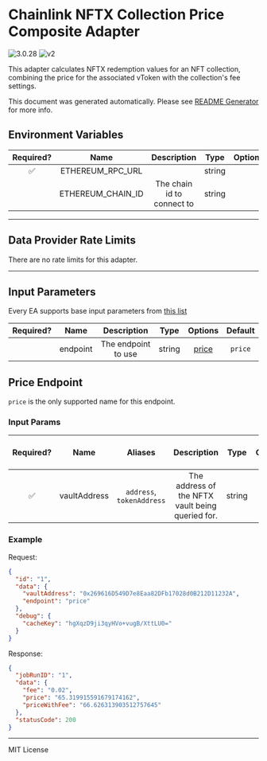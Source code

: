 # Chainlink NFTX Collection Price Composite Adapter

![3.0.28](https://img.shields.io/github/package-json/v/smartcontractkit/external-adapters-js?filename=packages/composites/nftx/package.json) ![v2](https://img.shields.io/badge/framework%20version-v2-blueviolet)

This adapter calculates NFTX redemption values for an NFT collection, combining the price for the associated vToken with the collection's fee settings.

This document was generated automatically. Please see [README Generator](../../scripts#readme-generator) for more info.

## Environment Variables

| Required? |       Name        |        Description         |  Type  | Options | Default |
| :-------: | :---------------: | :------------------------: | :----: | :-----: | :-----: |
|    ✅     | ETHEREUM_RPC_URL  |                            | string |         |         |
|           | ETHEREUM_CHAIN_ID | The chain id to connect to | string |         |   `1`   |

---

## Data Provider Rate Limits

There are no rate limits for this adapter.

---

## Input Parameters

Every EA supports base input parameters from [this list](../../core/bootstrap#base-input-parameters)

| Required? |   Name   |     Description     |  Type  |         Options          | Default |
| :-------: | :------: | :-----------------: | :----: | :----------------------: | :-----: |
|           | endpoint | The endpoint to use | string | [price](#price-endpoint) | `price` |

## Price Endpoint

`price` is the only supported name for this endpoint.

### Input Params

| Required? |     Name     |          Aliases          |                   Description                    |  Type  | Options | Default | Depends On | Not Valid With |
| :-------: | :----------: | :-----------------------: | :----------------------------------------------: | :----: | :-----: | :-----: | :--------: | :------------: |
|    ✅     | vaultAddress | `address`, `tokenAddress` | The address of the NFTX vault being queried for. | string |         |         |            |                |

### Example

Request:

```json
{
  "id": "1",
  "data": {
    "vaultAddress": "0x269616D549D7e8Eaa82DFb17028d0B212D11232A",
    "endpoint": "price"
  },
  "debug": {
    "cacheKey": "hgXqzD9ji3qyHVo+vugB/XttLU0="
  }
}
```

Response:

```json
{
  "jobRunID": "1",
  "data": {
    "fee": "0.02",
    "price": "65.319915591679174162",
    "priceWithFee": "66.626313903512757645"
  },
  "statusCode": 200
}
```

---

MIT License
